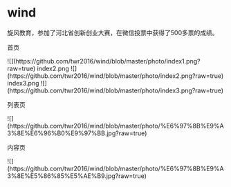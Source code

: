 # wind
旋风教育，参加了河北省创新创业大赛，在微信投票中获得了500多票的成绩。
<p>首页</p>
![](https://github.com/twr2016/wind/blob/master/photo/index1.png?raw=true)
index2.png
![](https://github.com/twr2016/wind/blob/master/photo/index2.png?raw=true)
index3.png
![](https://github.com/twr2016/wind/blob/master/photo/index3.png?raw=true)
<p>列表页</p>
![](https://github.com/twr2016/wind/blob/master/photo/%E6%97%8B%E9%A3%8E%E6%96%B0%E9%97%BB.jpg?raw=true)
<p>内容页</p>
![](https://github.com/twr2016/wind/blob/master/photo/%E6%97%8B%E9%A3%8E%E5%86%85%E5%AE%B9.jpg?raw=true)
